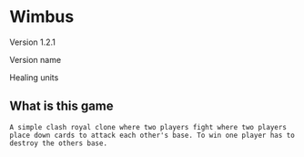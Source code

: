 # Wimbus

Version 1.2.1

Version name

Healing units

## What is this game

    A simple clash royal clone where two players fight where two players place down cards to attack each other's base. To win one player has to destroy the others base. 

